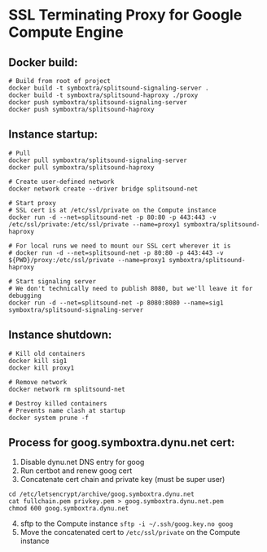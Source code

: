 # SSL Terminating Proxy for Google Compute Engine #

## Docker build: ##
```
# Build from root of project
docker build -t symboxtra/splitsound-signaling-server .
docker build -t symboxtra/splitsound-haproxy ./proxy
docker push symboxtra/splitsound-signaling-server
docker push symboxtra/splitsound-haproxy
```

## Instance startup: ##
```
# Pull
docker pull symboxtra/splitsound-signaling-server
docker pull symboxtra/splitsound-haproxy

# Create user-defined network
docker network create --driver bridge splitsound-net

# Start proxy
# SSL cert is at /etc/ssl/private on the Compute instance
docker run -d --net=splitsound-net -p 80:80 -p 443:443 -v /etc/ssl/private:/etc/ssl/private --name=proxy1 symboxtra/splitsound-haproxy

# For local runs we need to mount our SSL cert wherever it is
# docker run -d --net=splitsound-net -p 80:80 -p 443:443 -v ${PWD}/proxy:/etc/ssl/private --name=proxy1 symboxtra/splitsound-haproxy

# Start signaling server
# We don't technically need to publish 8080, but we'll leave it for debugging
docker run -d --net=splitsound-net -p 8080:8080 --name=sig1 symboxtra/splitsound-signaling-server
```

## Instance shutdown: ##
```
# Kill old containers
docker kill sig1
docker kill proxy1

# Remove network
docker network rm splitsound-net

# Destroy killed containers
# Prevents name clash at startup
docker system prune -f
```

## Process for goog.symboxtra.dynu.net cert: ##
1. Disable dynu.net DNS entry for goog
2. Run certbot and renew goog cert
3. Concatenate cert chain and private key (must be super user)
```
cd /etc/letsencrypt/archive/goog.symboxtra.dynu.net
cat fullchain.pem privkey.pem > goog.symboxtra.dynu.net.pem
chmod 600 goog.symboxtra.dynu.net
```
4. sftp to the Compute instance ```sftp -i ~/.ssh/goog.key.no goog```
5. Move the concatenated cert to ```/etc/ssl/private``` on the Compute instance
